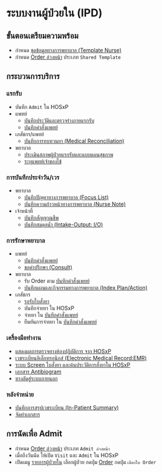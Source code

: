 # ระบบงานผู้ป่วยใน (IPD)

## ขั้นตอนเตรียมความพร้อม
- กำหนด [ชุดข้อมูลทางการพยาบาล (Template Nurse)](../other/template-nurse.md)
- กำหนด [Order ล่วงหน้า](pre-order.md) ประเภท `Shared Template`

## กระบวนการบริการ
### แรกรับ
* บันทึก `Admit` ใน HOSxP
* แพทย์
    - [บันทึกประวัติและตรวจร่างกายแรกรับ](admission-note-dr.md)
    - [บันทึกคำสั่งแพทย์](order.md)
* เภสัชกร/แพทย์
    - [บันทึกการทบทวนยา (Medical Reconciliation)](med-reconciliation.md) 
* พยาบาล
    - [ประเมินสภาพผู้ป่วยแรกรับและแบบแผนสุขภาพ](admission-note-nurse.md)
    - [ระบุแพทย์เจ้าของไข้](doctor-in-charge.md)

### การบันทึกประจำวัน/เวร
* พยาบาล
    - [บันทึกปัญหาทางการพยาบาล (Focus List)](../shared/focus-list.md)
    - [บันทึกความก้าวหน้าทางการพยาบาล (Nurse Note)](../shared/focus-note.md)
* เจ้าหน้าที่
    - [บันทึกสัญญาณชีพ](../shared/vital-sign.md)
    - [บันทึกสมดุลน้ำ (Intake-Output: I/O)](../shared/io.md)

### การรักษาพยาบาล
* แพทย์
    - [บันทึกคำสั่งแพทย์](order.md)
    - [ขอคำปรึกษา (Consult)](consult.md)
* พยาบาล
    - รับ Order ตาม [บันทึกคำสั่งแพทย์](order.md)
    - [บันทึกแผนและกิจกรรมทางการพยาบาล (Index Plan/Action)](../shared/index-plan.md)
* เภสัชกร
    - [รอรับใบสั่งยา](order-pharmacy.md)
    - บันทึกจ่ายยา ใน HOSxP
    - จ่ายยา ใน [บันทึกคำสั่งแพทย์](order.md)
    - ยืนยันการจ่ายยา ใน [บันทึกคำสั่งแพทย์](order.md)

### เครื่องมือทำงาน
- [แสดงผลการตรวจทางห้องปฏิบัติการ จาก HOSxP](shared/lab.md)
- [เวชระเบียนอิเล็กทรอนิกส์ (Electronic Medical Record:EMR)](shared/emr.md)
- [ระบบ Screen ใบสั่งยา และค้นประวัติการสั่งยาใน HOSxP](shared/prescription-screen.md)
- [เอกสาร Antibiogram](shared/antibiogram.md)
- [ทางลัดสู่ระบบภายนอก](shared/out-source.md)

### หลังจำหน่าย
- [บันทึกการสรุปเวชระเบียน (In-Patient Summary)](summary.md)
- [จัดทำเอกสาร](ipd/document.md)

## การนัดเพื่อ Admit
- กำหนด [Order ล่วงหน้า](ipd/pre-order.md) ประเภท `Admit ล่วงหน้า`
- เมื่อถึงวันนัด ให้เปิด `Visit` และ `Admit` ใน HOSxP
- เปิดเมนู [รายการผู้ป่วยใน](search-patient.md) <i class="fa fa-arrow-circle-right"></i> เลือกผู้ป่วย <i class="fa fa-arrow-circle-right"></i> กดปุ่ม [Order](order.md) <i class="fa fa-arrow-circle-right"></i> กดปุ่ม `เลือกใบ Order`
